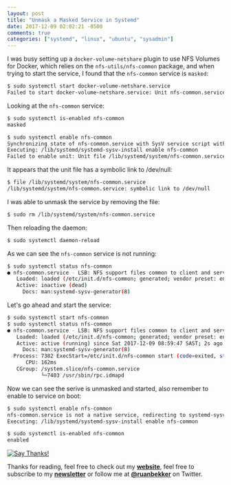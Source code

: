 ```yaml
---
layout: post
title: "Unmask a Masked Service in Systemd"
date: 2017-12-09 02:02:21 -0500
comments: true
categories: ["systemd", "linux", "ubuntu", "sysadmin"] 
---
```


I was busy setting up a `docker-volume-netshare` plugin to use NFS Volumes for Docker, which relies on the `nfs-utils/nfs-common` package, and when trying to start the service, I found that the `nfs-common` service is `masked`:

```bash
$ sudo systemctl start docker-volume-netshare.service
Failed to start docker-volume-netshare.service: Unit nfs-common.service is masked.
```

Looking at the `nfs-common` service:

```bash
$ sudo systemctl is-enabled nfs-common
masked

$ sudo systemctl enable nfs-common
Synchronizing state of nfs-common.service with SysV service script with /lib/systemd/systemd-sysv-install.
Executing: /lib/systemd/systemd-sysv-install enable nfs-common
Failed to enable unit: Unit file /lib/systemd/system/nfs-common.service is masked.
```

It appears that the unit file has a symbolic link to /dev/null:

```bash
$ file /lib/systemd/system/nfs-common.service 
/lib/systemd/system/nfs-common.service: symbolic link to /dev/null
```

I was able to unmask the service by removing the file:

```bash
$ sudo rm /lib/systemd/system/nfs-common.service 
```

Then reloading the daemon:

```bash
$ sudo systemctl daemon-reload
```

As we can see the `nfs-common` service is not running:

```bash
$ sudo systemctl status nfs-common
● nfs-common.service - LSB: NFS support files common to client and server
   Loaded: loaded (/etc/init.d/nfs-common; generated; vendor preset: enabled)
   Active: inactive (dead)
     Docs: man:systemd-sysv-generator(8)
```

Let's go ahead and start the service:

```bash
$ sudo systemctl start nfs-common
$ sudo systemctl status nfs-common
● nfs-common.service - LSB: NFS support files common to client and server
   Loaded: loaded (/etc/init.d/nfs-common; generated; vendor preset: enabled)
   Active: active (running) since Sat 2017-12-09 08:59:47 SAST; 2s ago
     Docs: man:systemd-sysv-generator(8)
  Process: 7382 ExecStart=/etc/init.d/nfs-common start (code=exited, status=0/SUCCESS)
      CPU: 162ms
   CGroup: /system.slice/nfs-common.service
           └─7403 /usr/sbin/rpc.idmapd
```

Now we can see the serive is unmasked and started, also remember to enable to service on boot:

```bash
$ sudo systemctl enable nfs-common
nfs-common.service is not a native service, redirecting to systemd-sysv-install.
Executing: /lib/systemd/systemd-sysv-install enable nfs-common

$ sudo systemctl is-enabled nfs-common
enabled
```

[![Say Thanks!](https://img.shields.io/badge/Say%20Thanks-!-1EAEDB.svg)](https://saythanks.io/to/ruan.ru.bekker@gmail.com) 

Thanks for reading, feel free to check out my **[website](https://ruan.dev)**, feel free to subscribe to my **[newsletter](http://digests.ruanbekker.com/?via=hashnode)** or follow me at **[@ruanbekker](https://twitter.com/ruanbekker)** on Twitter.



